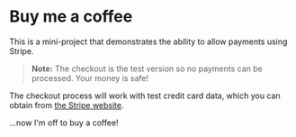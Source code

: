 # Buy me a coffee
This is a mini-project that demonstrates the ability to allow payments using Stripe.

> **Note:** The checkout is the test version so no payments can be processed. Your money is safe! 

The checkout process will work with test credit card data, which you can obtain from [the Stripe website](https://stripe.com/docs/testing).

...now I'm off to buy a coffee!